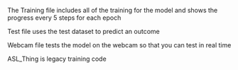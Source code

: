 The Training file includes all of the training for the model and shows the progress every 5 steps for each epoch

Test file uses the test dataset to predict an outcome

Webcam file tests the model on the webcam so that you can test in real time

ASL_Thing is legacy training code
